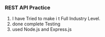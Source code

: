 ### REST API Practice 

1. I have Tried to make i t Full Industry Level.
2. done complete Testing
3. used Node.js and Express.js 
